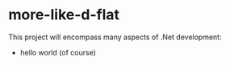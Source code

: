 # more-like-d-flat

This project will encompass many aspects of .Net development:
 - hello world (of course)
